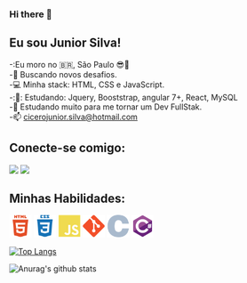 ### Hi there 👋

## Eu sou Junior Silva!
-:Eu moro no 🇧🇷, São Paulo :sunglasses::sunrise: <br>
-:rocket: Buscando novos desafios. <br>
-:computer: Minha stack: HTML, CSS e JavaScript. <br>
-:🌱: Estudando: Jquery, Booststrap, angular 7+, React, MySQL <br>
-:rocket: Estudando muito para me tornar um Dev FullStak. <br>
-:mailbox: cicerojunior.silva@hotmail.com <br>

## Conecte-se comigo:
<a href="https://www.linkedin.com/in/cicero-antonio-4231a3b1/" target= "_blank"><img src="https://img.shields.io/badge/linkedin-%230077B5.svg?&style=for-the-badge&logo=linkedin&logoColor=white" /></a>
<a href="http://www.instagram.com/jrsil_/"><img src="https://img.shields.io/badge/instagram-%23E4405F.svg?&style=for-the-badge&logo=instagram&logoColor=white"></a> <br>

## Minhas Habilidades:
<img src="https://raw.githubusercontent.com/devicons/devicon/master/icons/html5/html5-plain-wordmark.svg" alt="rails" width="40" height="40" style="max-width:100%;"></img>
<img src="https://raw.githubusercontent.com/devicons/devicon/master/icons/css3/css3-plain-wordmark.svg" alt="rails" width="40" height="40" style="max-width:100%;"></img>
<img src="https://raw.githubusercontent.com/devicons/devicon/master/icons/javascript/javascript-plain.svg" alt="rails" width="40" height="40" style="max-width:100%;"></img>
<img src="https://raw.githubusercontent.com/devicons/devicon/master/icons/git/git-plain.svg" alt="rails" width="40" height="40" style="max-width:100%;"></img>
<img src="https://raw.githubusercontent.com/devicons/devicon/master/icons/c/c-original.svg" alt="rails" width="40" height="40" style="max-width:100%;"></img>
<img src="https://raw.githubusercontent.com/devicons/devicon/master/icons/csharp/csharp-original.svg" alt="rails" width="40" height="40" style="max-width:100%;"></img> <br>

[![Top Langs](https://github-readme-stats.vercel.app/api/top-langs/?username=Junior10-hub)](https://github.com/Junior10-hub/github-readme-stats)


![Anurag's github stats](https://github-readme-stats.vercel.app/api?username=Junior10-hub&show_icons=true&theme=radical)








<!--
**Junior10-hub/Junior10-hub** is a ✨ _special_ ✨ repository because its `README.md` (this file) appears on your GitHub profile.

Here are some ideas to get you started:

- 🔭 I’m currently working on ...
- 🌱 I’m currently learning ...
- 👯 I’m looking to collaborate on ...
- 🤔 I’m looking for help with ...
- 💬 Ask me about ...
- 📫 How to reach me: ...
- 😄 Pronouns: ...
- ⚡ Fun fact: ...
-->
